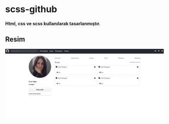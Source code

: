 # scss-github

#### Html, css ve scss kullanılarak tasarlanmıştır.

## Resim

![](images/scss-github.jpeg)